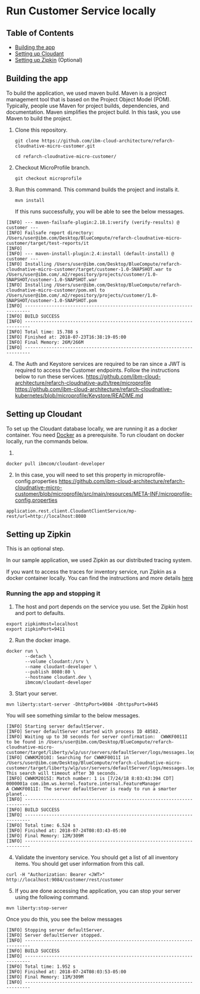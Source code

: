 # Run Customer Service locally

## Table of Contents

* [Building the app](#building-the-app)
* [Setting up Cloudant](#setting-up-cloudant)
* [Setting up Zipkin](#setting-up-zipkin) (Optional)

## Building the app

To build the application, we used maven build. Maven is a project management tool that is based on the Project Object Model (POM). Typically, people use Maven for project builds, dependencies, and documentation. Maven simplifies the project build. In this task, you use Maven to build the project.

1. Clone this repository.

   `git clone https://github.com/ibm-cloud-architecture/refarch-cloudnative-micro-customer.git`
   
   `cd refarch-cloudnative-micro-customer/`

2. Checkout MicroProfile branch.

   `git checkout microprofile`

3. Run this command. This command builds the project and installs it.

   `mvn install`
   
   If this runs successfully, you will be able to see the below messages.

```
[INFO] --- maven-failsafe-plugin:2.18.1:verify (verify-results) @ customer ---
[INFO] Failsafe report directory: /Users/user@ibm.com/Desktop/BlueCompute/refarch-cloudnative-micro-customer/target/test-reports/it
[INFO]
[INFO] --- maven-install-plugin:2.4:install (default-install) @ customer ---
[INFO] Installing /Users/user@ibm.com/Desktop/BlueCompute/refarch-cloudnative-micro-customer/target/customer-1.0-SNAPSHOT.war to /Users/user@ibm.com/.m2/repository/projects/customer/1.0-SNAPSHOT/customer-1.0-SNAPSHOT.war
[INFO] Installing /Users/user@ibm.com/Desktop/BlueCompute/refarch-cloudnative-micro-customer/pom.xml to /Users/user@ibm.com/.m2/repository/projects/customer/1.0-SNAPSHOT/customer-1.0-SNAPSHOT.pom
[INFO] ------------------------------------------------------------------------
[INFO] BUILD SUCCESS
[INFO] ------------------------------------------------------------------------
[INFO] Total time: 15.788 s
[INFO] Finished at: 2018-07-23T16:38:19-05:00
[INFO] Final Memory: 26M/266M
[INFO] ------------------------------------------------------------------------
```

4. The Auth and Keystore services are required to be ran since a JWT is required to access the Customer endpoints.
Follow the instructions below to run these services.
https://github.com/ibm-cloud-architecture/refarch-cloudnative-auth/tree/microprofile
https://github.com/ibm-cloud-architecture/refarch-cloudnative-kubernetes/blob/microprofile/Keystore/README.md


## Setting up Cloudant

To set up the Cloudant database locally, we are running it as a docker container. You need [Docker](https://www.docker.com/) as a prerequisite.
To run cloudant on docker locally, run the commands below.

1.
```
docker pull ibmcom/cloudant-developer
```


2. In this case, you will need to set this property in microprofile-config.properties
https://github.com/ibm-cloud-architecture/refarch-cloudnative-micro-customer/blob/microprofile/src/main/resources/META-INF/microprofile-config.properties

```
application.rest.client.CloudantClientService/mp-rest/url=http://localhost:8080
```

## Setting up Zipkin

This is an optional step.

In our sample application, we used Zipkin as our distributed tracing system.

If you want to access the traces for inventory service, run Zipkin as a docker container locally. You can find the instructions and more details [here](https://github.com/ibm-cloud-architecture/refarch-cloudnative-kubernetes/blob/microprofile/Zipkin/README.md)

### Running the app and stopping it

1. The host and port depends on the service you use.
Set the Zipkin host and port to defaults.

```
export zipkinHost=localhost
export zipkinPort=9411
```

2. Run the docker image.

```
docker run \
       --detach \
       --volume cloudant:/srv \
       --name cloudant-developer \
       --publish 8080:80 \
       --hostname cloudant.dev \
       ibmcom/cloudant-developer
```

3. Start your server.
```
mvn liberty:start-server -DhttpPort=9084 -DhttpsPort=9445
```
You will see something similar to the below messages.

```
[INFO] Starting server defaultServer.
[INFO] Server defaultServer started with process ID 48582.
[INFO] Waiting up to 30 seconds for server confirmation:  CWWKF0011I to be found in /Users/user@ibm.com/Desktop/BlueCompute/refarch-cloudnative-micro-customer/target/liberty/wlp/usr/servers/defaultServer/logs/messages.log
[INFO] CWWKM2010I: Searching for CWWKF0011I in /Users/user@ibm.com/Desktop/BlueCompute/refarch-cloudnative-micro-customer/target/liberty/wlp/usr/servers/defaultServer/logs/messages.log. This search will timeout after 30 seconds.
[INFO] CWWKM2015I: Match number: 1 is [7/24/18 8:03:43:394 CDT] 0000001a com.ibm.ws.kernel.feature.internal.FeatureManager            A CWWKF0011I: The server defaultServer is ready to run a smarter planet..
[INFO] ------------------------------------------------------------------------
[INFO] BUILD SUCCESS
[INFO] ------------------------------------------------------------------------
[INFO] Total time: 6.524 s
[INFO] Finished at: 2018-07-24T08:03:43-05:00
[INFO] Final Memory: 12M/309M
[INFO] ------------------------------------------------------------------------
```
4. Validate the inventory service. You should get a list of all inventory items.  You should get user information from this call.
```
curl -H "Authorization: Bearer <JWT>" http://localhost:9084/customer/rest/customer
```

5. If you are done accessing the application, you can stop your server using the following command.

`mvn liberty:stop-server`

Once you do this, you see the below messages
```
[INFO] Stopping server defaultServer.
[INFO] Server defaultServer stopped.
[INFO] ------------------------------------------------------------------------
[INFO] BUILD SUCCESS
[INFO] ------------------------------------------------------------------------
[INFO] Total time: 1.952 s
[INFO] Finished at: 2018-07-24T08:03:53-05:00
[INFO] Final Memory: 11M/309M
[INFO] ------------------------------------------------------------------------
```
